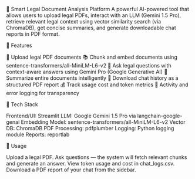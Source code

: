 📄 Smart Legal Document Analysis Platform
A powerful AI-powered tool that allows users to upload legal PDFs, interact with an LLM (Gemini 1.5 Pro), retrieve relevant legal context using vector similarity search (via ChromaDB), get concise summaries, and generate downloadable chat reports in PDF format.






🚀 Features

📁 Upload legal PDF documents
📚 Chunk and embed documents using sentence-transformers/all-MiniLM-L6-v2
🧠 Ask legal questions with context-aware answers using Gemini Pro (Google Generative AI)
📝 Summarize entire documents intelligently
🧾 Download chat history as a structured PDF report
💰 Track usage cost and token metrics
📜 Activity and error logging for transparency






🧰 Tech Stack

Frontend/UI: Streamlit
LLM: Google Gemini 1.5 Pro via langchain-google-genai
Embedding Model: sentence-transformers/all-MiniLM-L6-v2
Vector DB: ChromaDB
PDF Processing: pdfplumber
Logging: Python logging module
Reports: reportlab





💬 Usage

Upload a legal PDF.
Ask questions — the system will fetch relevant chunks and generate an answer.
View token usage and cost in chat_logs.csv.
Download a PDF report of your chat from the sidebar.




